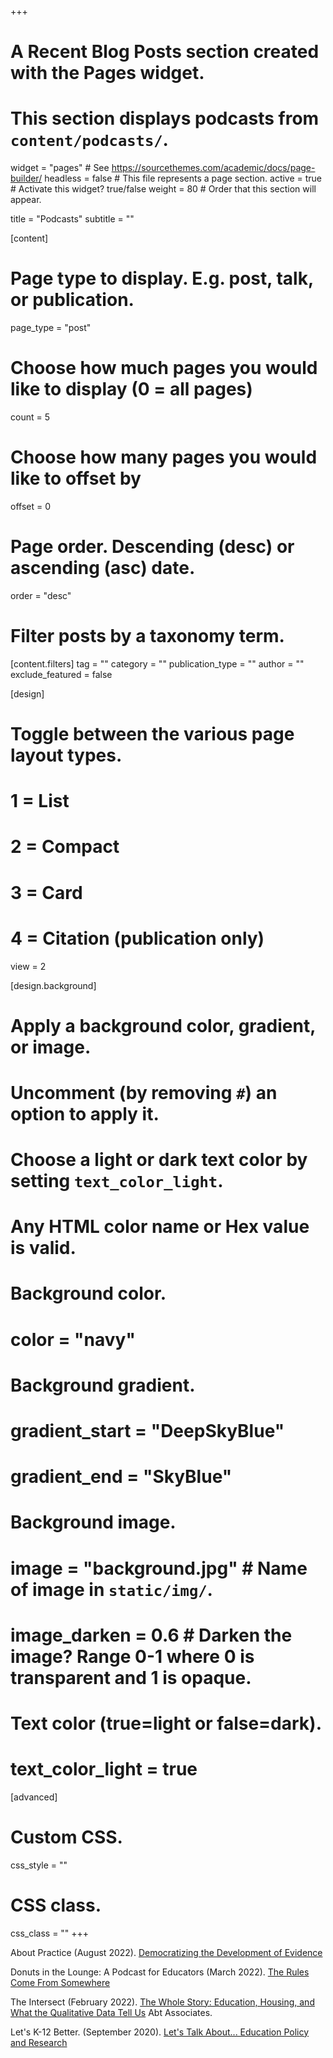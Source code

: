 +++
# A Recent Blog Posts section created with the Pages widget.
# This section displays podcasts from `content/podcasts/`.

widget = "pages"  # See https://sourcethemes.com/academic/docs/page-builder/
headless = false  # This file represents a page section.
active = true  # Activate this widget? true/false
weight = 80  # Order that this section will appear.

title = "Podcasts"
subtitle = ""

[content]
  # Page type to display. E.g. post, talk, or publication.
  page_type = "post"
  
  # Choose how much pages you would like to display (0 = all pages)
  count = 5
  
  # Choose how many pages you would like to offset by
  offset = 0

  # Page order. Descending (desc) or ascending (asc) date.
  order = "desc"

  # Filter posts by a taxonomy term.
  [content.filters]
    tag = ""
    category = ""
    publication_type = ""
    author = ""
    exclude_featured = false
  
[design]
  # Toggle between the various page layout types.
  #   1 = List
  #   2 = Compact
  #   3 = Card
  #   4 = Citation (publication only)
  view = 2
  
[design.background]
  # Apply a background color, gradient, or image.
  #   Uncomment (by removing `#`) an option to apply it.
  #   Choose a light or dark text color by setting `text_color_light`.
  #   Any HTML color name or Hex value is valid.
  
  # Background color.
  # color = "navy"
  
  # Background gradient.
  # gradient_start = "DeepSkyBlue"
  # gradient_end = "SkyBlue"
  
  # Background image.
  # image = "background.jpg"  # Name of image in `static/img/`.
  # image_darken = 0.6  # Darken the image? Range 0-1 where 0 is transparent and 1 is opaque.

  # Text color (true=light or false=dark).
  # text_color_light = true  
  
[advanced]
 # Custom CSS. 
 css_style = ""
 
 # CSS class.
 css_class = ""
+++

About Practice (August 2022). [Democratizing the Development of Evidence](https://podcasts.apple.com/us/podcast/about-practice/id1551513754?i=1000576155382) 

Donuts in the Lounge: A Podcast for Educators (March 2022). [The Rules Come From Somewhere](https://podcasts.apple.com/us/podcast/the-rules-come-from-somewhere-with-dr-cara-jackson/id1610942852?i=1000554854264) 

The Intersect (February 2022). [The Whole Story: Education, Housing, and What the Qualitative Data Tell Us](https://www.abtassociates.com/insights/podcast/the-whole-story-education-housing-and-what-the-qualitative-data-tell-us) Abt Associates. 

Let's K-12 Better. (September 2020). [Let's Talk About... Education Policy and Research](https://letsk12better.buzzsprout.com/1036873/5389156-let-s-talk-about-education-policy-and-research) 
